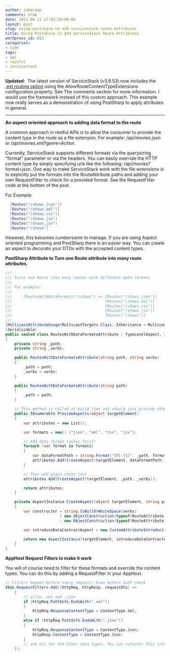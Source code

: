 ```yaml
---
author: jokecamp
comments: true
date: 2013-06-11 17:03:59+00:00
layout: post
slug: using-postsharp-to-add-servicestack-route-attributes
title: Using PostSharp to Add ServiceStack Route Attributes
wordpress_id: 853
categories:
- Code
tags:
- api
- restful
- servicestack
---
```


**Updated**:  The latest version of ServiceStack (v3.9.53) now includes the [.ext routing option](https://github.com/ServiceStack/ServiceStack/wiki/Routing#content-negotiation) using the AllowRouteContentTypeExtensions configuration property. See The comments section for more information. I would use the framework instead of this custom approach. This example now really serves as a demonstration of using PostSharp to apply attributes in general.

* * *

**An aspect oriented approach to adding data format to the route**

A common approach in restful APIs is to allow the consumer to provide the content type in the route as a file extension. For example: /api/movies.json or /api/movies.xml?genre=Action.

Currently, ServiceStack supports different formats via the querystring "format" parameter or via the headers. You can easily override the HTTP content type by simply specifying urls like the following: /api/movies?format=json. One way to make ServiceStack work with the file extensions is to explicitly put the formats into the RouteAttribute paths and adding your own RequestFilter to check for a provided format. See the RequestFilter code at the bottom of the post.

For Example:

```csharp
  [Routes("/shows.json")]
  [Routes("/shows.xml")]
  [Routes("/shows.csv")]
  [Routes("/shows.jsv")
  [Routes("/shows.jsv")
  [Routes("/shows")
```

However, this becomes cumbersome to manage. If you are using Aspect oriented programming and PostSharp there is an easier way. You can create an aspect to decorate your DTOs with the accepted content types.

**PostSharp Attribute to Turn one Route attribute into many route attributes.**

```csharp
///
/// Turns one Route into many routes with different data formats
///
/// For example:
///
///     [RoutesWithDataFormats("/shows") => [Routes("/shows.json")]
///                                         [Routes("/shows.xml")]
///                                         [Routes("/shows.csv")]
///                                         [Routes("/shows.jsv")]
///                                         [Routes("/shows")]
///
[MulticastAttributeUsage(MulticastTargets.Class, Inheritance = MulticastInheritance.Strict)]
[Serializable]
public sealed class RoutesWithDataFormatsAttribute : TypeLevelAspect, IAspectProvider
{
    private string _path;
    private string _verbs;

    public RoutesWithDataFormatsAttribute(string path, string verbs)
    {
        _path = path;
        _verbs = verbs;
    }

    public RoutesWithDataFormatsAttribute(string path)
    {
        _path = path;
    }

    // This method is called at build time and should just provide other aspects.
    public IEnumerable ProvideAspects(object targetElement)
    {
        var attributes = new List();

        var formats = new[] {"json", "xml", "csv", "jsv"};

        // Add data format routes first!
        foreach (var format in formats)
        {
            var dataFormatPath = string.Format("{0}.{1}", _path, format);
            attributes.Add(CreateAspect(targetElement, dataFormatPath, _verbs));
        }

        // Then add plain route last
        attributes.Add(CreateAspect(targetElement, _path, _verbs));

        return attributes;
    }

    private AspectInstance CreateAspect(object targetElement, string path, string verbs)
    {
        var constructor = string.IsNullOrWhiteSpace(verbs)
                        ? new ObjectConstruction(typeof(RouteAttribute), path)
                        : new ObjectConstruction(typeof(RouteAttribute), path, verbs);

        var introduceDataContractAspect = new CustomAttributeIntroductionAspect(constructor);

        return new AspectInstance(targetElement, introduceDataContractAspect);
    }
}
```

**AppHost Request Filters to make it work**

You will of course need to filter for these formats and override the content types. You can do this by adding a RequestFilter in your AppHost.

```csharp
// Filters happen before every request! Even before auth check
this.RequestFilters.Add((httpReq, httpResp, requestDto) =>
    {
        // allow .xml and .json
        if (httpReq.PathInfo.EndsWith(".xml"))
        {
            httpReq.ResponseContentType = ContentType.Xml;
        }
        else if (httpReq.PathInfo.EndsWith(".json"))
        {
            httpReq.ResponseContentType = ContentType.Json;
            httpResp.ContentType = ContentType.Json;
        }
        // and ect for the other data types. You can refactor this into cleaner code
    });
```
